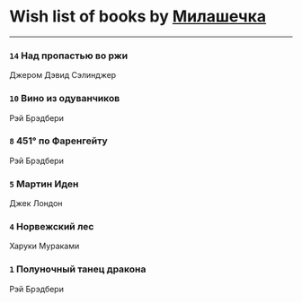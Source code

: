 # Wish list of books by [Милашечка](http://vk.com/id200601396)
---

### `14` Над пропастью во ржи
Джером Дэвид Сэлинджер

### `10` Вино из одуванчиков
Рэй Брэдбери

### `8` 451° по Фаренгейту
Рэй Брэдбери

### `5` Мартин Иден
Джек Лондон

### `4` Норвежский лес
Харуки Мураками

### `1` Полуночный танец дракона
Рэй Брэдбери

